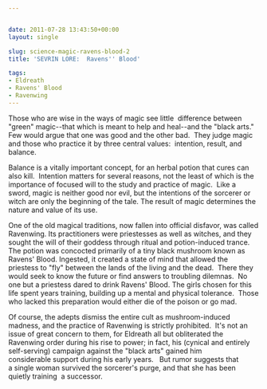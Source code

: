 ```yaml
---


date: 2011-07-28 13:43:50+00:00
layout: single

slug: science-magic-ravens-blood-2
title: 'SEVRIN LORE:  Ravens'' Blood'

tags:
- Eldreath
- Ravens' Blood
- Ravenwing
---
```


Those who are wise in the ways of magic see little  difference between "green" magic--that which is meant to help and heal--and the "black arts."  Few would argue that one was good and the other bad.  They judge magic and those who practice it by three central values:  intention, result, and balance.

Balance is a vitally important concept, for an herbal potion that cures can also kill.  Intention matters for several reasons, not the least of which is the importance of focused will to the study and practice of magic.  Like a sword, magic is neither good nor evil, but the intentions of the sorcerer or witch are only the beginning of the tale. The result of magic determines the nature and value of its use.

One of the old magical traditions, now fallen into official disfavor, was called Ravenwing. Its practitioners were priestesses as well as witches, and they sought the will of their goddess through ritual and potion-induced trance.  The potion was concocted primarily of a tiny black mushroom known as Ravens' Blood. Ingested, it created a state of mind that allowed the priestess to "fly" between the lands of the living and the dead.  There they would seek to know the future or find answers to troubling dilemnas.  No one but a priestess dared to drink Ravens' Blood. The girls chosen for this life spent years training, building up a mental and physical tolerance.  Those who lacked this preparation would either die of the poison or go mad.

Of course, the adepts dismiss the entire cult as mushroom-induced madness, and the practice of Ravenwing is strictly prohibited.  It's not an issue of great concern to them, for Eldreath all but obliterated the Ravenwing order during his rise to power; in fact, his (cynical and entirely self-serving) campaign against the "black arts" gained him considerable support during his early years.   But rumor suggests that a single woman survived the sorcerer's purge, and that she has been quietly training  a successor.
